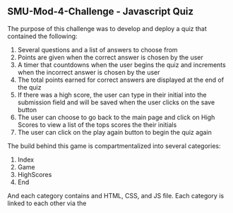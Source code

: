 ## SMU-Mod-4-Challenge - Javascript Quiz    

The purpose of this challenge was to develop and deploy a quiz that contained the following:
1.  Several questions and a list of answers to choose from
2.  Points are given when the correct answer is chosen by the user
3.  A timer that countdowns when the user begins the quiz and increments when the incorrect answer is chosen by the user
4.  The total points earned for correct answers are displayed at the end of the quiz
5.  If there was a high score, the user can type in their initial into the submission field and will be saved when the user clicks on the save button
6. The user can choose to go back to the main page and click on High Scores to view a list of the tops scores the their initials
7. The user can click on the play again button to begin the quiz again

The build behind this game is compartmentalized into several categories:
1. Index
2. Game
3. HighScores
4. End 

And each category contains and HTML, CSS, and JS file. Each category is linked to each other via the <script> element.

  ##Mockup Example
  
  <img width="1377" alt="Screenshot 2022-12-19 at 1 34 31 PM" src="https://user-images.githubusercontent.com/112414393/208505924-6a721fa7-fed7-4374-853d-67f2cac2f479.png">

  
  ##Code Example
  ![Screenshot 2022-12-19 at 1 35 03 PM](https://user-images.githubusercontent.com/112414393/208506077-9bd13f04-b069-45d5-bb8b-246fdc004070.png)
  
  ##Resources
  Gitlab: https://smu.bootcampcontent.com/SMU-Coding-Bootcamp/SMU-VIRT-FSF-PT-11-2022-U-LOLC/-/tree/main/04-Web-APIs/02-Challenge
  Google: https://www.google.com/search?q=Build+a+quiz+in+javascript&oq=Build+a+quiz+in+javascript+&aqs=chrome..69i57j0i22i30j69i60l3.8808j0j15&sourceid=chrome&ie=UTF-8
  Youtube: https://www.youtube.com/@JamesQQuick
  
  ##License/Disclaimer
  The material embodied in this software is provided to you "as-is" and without warranty of any kind, express, implied or otherwise, including without limitation, any warranty of fitness for a particular purpose. In no event shall the Centers for Disease Control and Prevention (CDC) or the United States (U.S.) government be liable to you or anyone else for any direct, special, incidental, indirect or consequential damages of any kind, or any damages whatsoever, including without limitation, loss of profit, loss of use, savings or revenue, or the claims of third parties, whether or not CDC or the U.S. government has been advised of the possibility of such loss, however caused and on any theory of liability, arising out of or in connection with the possession, use or performance of this software.
